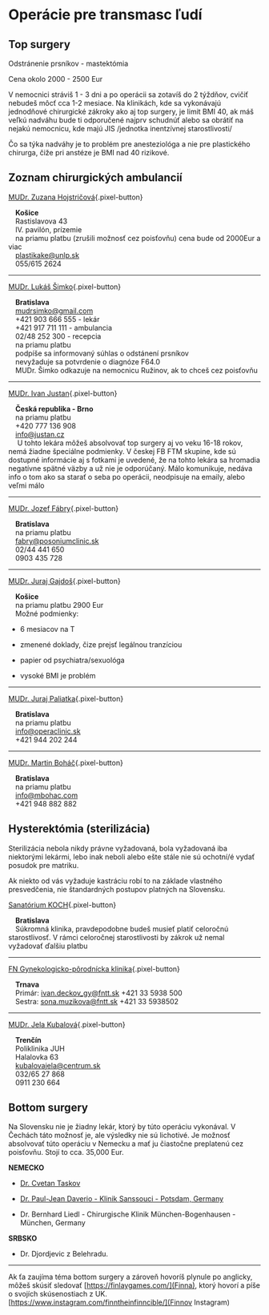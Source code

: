 # Operácie pre transmasc ľudí

## Top surgery
Odstránenie prsníkov - mastektómia

Cena okolo 2000 - 2500 Eur

V nemocnici stráviš 1 - 3 dni a po operácii sa zotavíš do 2 týždňov, cvičiť nebudeš môcť cca 1-2 mesiace. Na klinikách, kde sa vykonávajú jednodňové chirurgické zákroky ako aj top surgery, je limit BMI 40, ak máš veľkú nadváhu bude ti odporučené najprv schudnúť alebo sa obrátiť na nejakú nemocnicu, kde majú JIS /jednotka inentzívnej starostlivosti/

Čo sa týka nadváhy je to problém pre anesteziológa a nie pre plastického chirurga, čiže pri anstéze je BMI nad 40 rizikové.

## Zoznam chirurgických ambulancií

[MUDr. Zuzana Hojstričová](https://www.unlp.sk/ambulancia/ambulancia-plastickej-chirurgie-c-1/){.pixel-button}

&emsp;**Košice**  
&emsp;Rastislavova 43  
&emsp;IV. pavilón, prízemie  
&emsp;na priamu platbu (zrušili možnosť cez poisťovňu) cena bude od 2000Eur a viac  
&emsp;plastikake@unlp.sk  
&emsp;055/615 2624  

* * *

[MUDr. Lukáš Šimko](https://www.lukassimko.sk){.pixel-button}

&emsp;**Bratislava**  
&emsp;​mudrsimko@gmail.com  
&emsp;+421 903 666 555 - lekár  
&emsp;+421 917 711 111 - ambulancia  
&emsp;02/48 252 300 - recepcia  
&emsp;na priamu platbu  
&emsp;podpíše sa informovaný súhlas o odstánení prsníkov   
&emsp;nevyžaduje sa potvrdenie o diagnóze F64.0  
&emsp;MUDr. Šimko odkazuje na nemocnicu Ružinov, ak to chceš cez poisťovňu  

* * *

[MUDr. Ivan Justan](https://www.justan.cz/){.pixel-button}

&emsp;**Česká republika - Brno**  
&emsp;na priamu platbu  
&emsp;+420 777 136 908  
&emsp;​info@justan.cz  
&emsp; U tohto lekára môžeš absolvovať top surgery aj vo veku 16-18 rokov, nemá žiadne špeciálne podmienky. V českej FB FTM skupine, kde sú dostupné informácie aj s fotkami je uvedené, že na tohto lekára sa hromadia negatívne spätné väzby a už nie je odporúčaný. Málo komunikuje, nedáva info o tom ako sa starať o seba po operácii, neodpisuje na emaily, alebo veľmi málo  

* * *

[MUDr. Jozef Fábry](https://www.posoniumclinic.sk){.pixel-button}

&emsp;**Bratislava**  
&emsp;na priamu platbu  
&emsp;fabry@posoniumclinic.sk  
&emsp;02/44 441 650  
&emsp;0903 435 728  

* * *

[MUDr. Juraj Gajdoš](https://www.envyclinic.sk/sk/o-klinike/odbornici-a-personal/juraj-gajdos-mba){.pixel-button}

&emsp;**Košice**  
&emsp;na priamu platbu 2900 Eur  
&emsp;Možné podmienky:  

- 6 mesiacov na T

- zmenené doklady, čize prejsť legálnou tranzíciou

- papier od psychiatra/sexuológa

- vysoké BMI je problém

* * *

[MUDr. Juraj Paliatka](https://www.​operaclinic.sk/){.pixel-button}

&emsp;**Bratislava**  
&emsp;na priamu platbu  
&emsp;info@operaclinic.sk  
&emsp;+421 944 202 244  

* * *

[MUDr. Martin Boháč](https://www.mbohac.sk/){.pixel-button}

&emsp;**Bratislava**  
&emsp;na priamu platbu  
&emsp;info@mbohac.com  
&emsp;+421 948 882 882  

## Hysterektómia (sterilizácia)

Sterilizácia nebola nikdy právne vyžadovaná, bola vyžadovaná iba niektorými lekármi, lebo inak neboli alebo ešte stále nie sú ochotní/é vydať posudok pre matriku.

Ak niekto od vás vyžaduje kastráciu robí to na základe vlastného presvedčenia, nie štandardných postupov platných na Slovensku.

[Sanatórium KOCH](https://www.sanatoriumkoch.sk/){.pixel-button}

&emsp;**Bratislava**  
&emsp;Súkromná klinika, pravdepodobne budeš musieť platiť celoročnú starostlivosť. V rámci celoročnej starostlivosti by zákrok už nemal vyžadovať ďalšiu platbu

* * *

[FN Gynekologicko-pôrodnícka klinika](https://fntt.sk/kliniky/gynekologicko-porodnicka-klinika/){.pixel-button}

&emsp;**Trnava**  
&emsp;Primár: ivan.deckov_gy@fntt.sk +421 33 5938 500  
&emsp;Sestra: sona.muzikova@fntt.sk +421 33 5938502  

* * *

[MUDr. Jela Kubalová](https://www.poliklinikajuh.sk/dalsie-sluzby/){.pixel-button}

&emsp;**Trenčín**  
&emsp;Poliklinika JUH  
&emsp;Halalovka 63  
&emsp;kubalovajela@centrum.sk  
&emsp;032/65 27 868  
&emsp;0911 230 664  

## Bottom surgery

Na Slovensku nie je žiadny lekár, ktorý by túto operáciu vykonával. V Čechách táto možnosť je, ale výsledky nie sú lichotivé.
Je možnosť absolvovať túto operáciu v Nemecku a mať ju čiastočne preplatenú cez poisťovňu. Stojí to cca. 35,000 Eur. 

**NEMECKO**  

- [Dr. Cvetan Taskov](https://www.facebook.com/Dr.CvetanTaskov)

- [Dr. Paul-Jean Daverio - Klinik Sanssouci - Potsdam, Germany](https://www.meoclinic.de/fachaerzte/paul-jean-daverio/)

- ​Dr. Bernhard Liedl - Chirurgische Klinik München-Bogenhausen - München, Germany

**​SRBSKO**  

- Dr. Djordjevic z Belehradu. 

* * *

Ak ťa zaujíma téma bottom surgery a zároveň hovoríš plynule po anglicky, môžeš skúsiť sledovať [https://finlaygames.com/](Finna), ktorý hovorí a píše o svojích skúsenostiach z UK. [https://www.instagram.com/finntheinfinncible/](Finnov Instagram)
